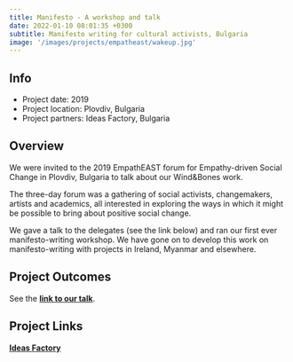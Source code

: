 ```yaml
---
title: Manifesto - A workshop and talk
date: 2022-01-10 08:01:35 +0300
subtitle: Manifesto writing for cultural activists, Bulgaria
image: '/images/projects/empatheast/wakeup.jpg'
---
```


## Info 
- Project date: 2019
- Project location: Plovdiv, Bulgaria
- Project partners: Ideas Factory, Bulgaria

## Overview
We were invited to the 2019 EmpathEAST forum for Empathy-driven Social Change in Plovdiv, Bulgaria to talk about our Wind&Bones work.

The three-day forum was a gathering of social activists, changemakers, artists and academics, all interested in exploring the ways in which it might be possible to bring about positive social change.

We gave a talk to the delegates (see the link below) and ran our first ever manifesto-writing workshop. We have gone on to develop this work on manifesto-writing with projects in Ireland, Myanmar and elsewhere.

## Project Outcomes
See the **[link to our talk](/posts/empatheast-talk/)**.

## Project Links
**[Ideas Factory](https://ideasfactorybg.org/en/)**